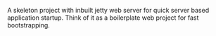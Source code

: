 A skeleton project with inbuilt jetty web server for quick server based application startup. Think of it as a boilerplate web project for fast bootstrapping.